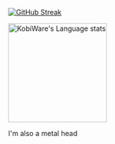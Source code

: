 [![GitHub Streak](http://github-readme-streak-stats.herokuapp.com?user=Pyro569&theme=dark&background=000000)](https://git.io/streak-stats)

<img height=200 src="https://github-readme-stats-git-masterorgs-github-readme-stats-team.vercel.app/api/top-langs/?username=PyroAlt24&include_orgs=true&layout=compact&theme=transparent&langs_count=10&hide_border=1&hide=jupyter%20notebook#gh-light-mode-only" alt="KobiWare's Language stats" />

I'm also a metal head
